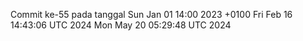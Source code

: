 Commit ke-55 pada tanggal Sun Jan 01 14:00 2023 +0100
Fri Feb 16 14:43:06 UTC 2024
Mon May 20 05:29:48 UTC 2024
